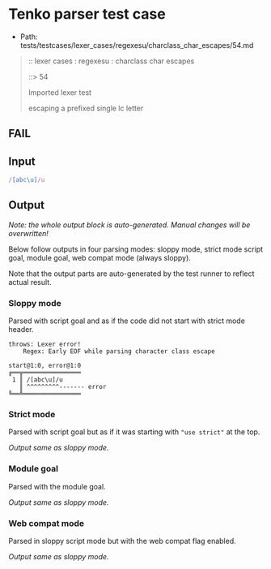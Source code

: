 # Tenko parser test case

- Path: tests/testcases/lexer_cases/regexesu/charclass_char_escapes/54.md

> :: lexer cases : regexesu : charclass char escapes
>
> ::> 54
>
> Imported lexer test
>
> escaping a prefixed single lc letter

## FAIL

## Input

`````js
/[abc\u]/u
`````

## Output

_Note: the whole output block is auto-generated. Manual changes will be overwritten!_

Below follow outputs in four parsing modes: sloppy mode, strict mode script goal, module goal, web compat mode (always sloppy).

Note that the output parts are auto-generated by the test runner to reflect actual result.

### Sloppy mode

Parsed with script goal and as if the code did not start with strict mode header.

`````
throws: Lexer error!
    Regex: Early EOF while parsing character class escape

start@1:0, error@1:0
╔══╦════════════════
 1 ║ /[abc\u]/u
   ║ ^^^^^^^^^------- error
╚══╩════════════════

`````

### Strict mode

Parsed with script goal but as if it was starting with `"use strict"` at the top.

_Output same as sloppy mode._

### Module goal

Parsed with the module goal.

_Output same as sloppy mode._

### Web compat mode

Parsed in sloppy script mode but with the web compat flag enabled.

_Output same as sloppy mode._

